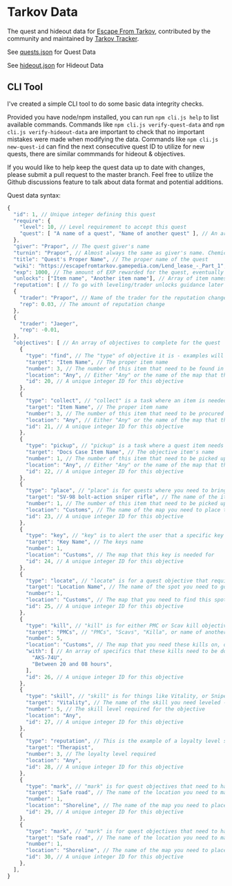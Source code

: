 # Tarkov Data
The quest and hideout data for [Escape From Tarkov](https://www.escapefromtarkov.com/), contributed by the community and maintained by [Tarkov Tracker](https://tarkovtracker.io/).

See [quests.json](quests.json) for Quest Data

See [hideout.json](hideout.json) for Hideout Data

## CLI Tool

I've created a simple CLI tool to do some basic data integrity checks.

Provided you have node/npm installed, you can run `npm cli.js help` to list available commands. Commands like `npm cli.js verify-quest-data` and `npm cli.js verify-hideout-data` are important to check that no important mistakes were made when modifying the data. Commands like `npm cli.js new-quest-id` can find the next consecutive quest ID to utilize for new quests, there are similar commmands for hideout & objectives.

If you would like to help keep the quest data up to date with changes, please submit a pull request to the master branch. Feel free to utilize the Github discussions feature to talk about data format and potential additions.

Quest data syntax:

```javascript
{ 
  "id": 1, // Unique integer defining this quest
  "require": {
    "level": 10, // Level requirement to accept this quest
    "quest": [ "A name of a quest", "Name of another quest" ], // An array of quest names that are required to be completed before accpeting this quest. This will eventually be changed to numerical IDs, but I haven't gotten to that yet.
  },
  "giver": "Prapor", // The quest giver's name
  "turnin": "Prapor", // Almost always the same as giver's name. Chemical Part 1 is the only situation where I wasn't sure if this was needed.
  "title": "Quest's Proper Name", // The proper name of the quest
  "wiki": "https://escapefromtarkov.gamepedia.com/Lend_lease_-_Part_1", // Quests dont currently have this, but if you can add a link to the wiki page for the quest, it would be helpful. I'd like to provide users a route to the wiki page for further guidance.
  "exp": 1000, // The amount of EXP rewarded for the quest, eventually will try to help people optimize leveling to 40 as an alternative to Kappa goal
  "unlocks": ["Item name", "Another item name"], // Array of item names that a quest unlocks - want to create a page to help people prioritize gear they want to unlock.
  "reputation": [ // To go with leveling/trader unlocks guidance later on
  {
    "trader": "Prapor", // Name of the trader for the reputation change
    "rep": 0.03, // The amount of reputation change
  },
  {
    "trader": "Jaeger",
    "rep": -0.01,
  },
  "objectives": [ // An array of objectives to complete for the quest
    {
      "type": "find", // The "type" of objective it is - examples will be provided of each below. "find" is find in raid specific.
      "target": "Item Name", // The proper item name
      "number": 3, // The number of this item that need to be found in raid
      "location": "Any", // Either "Any" or the name of the map that this item specifically needs to be or is only found in.
      "id": 20, // A unique integer ID for this objective
    },
    {
      "type": "collect", // "collect" is a task where an item is needed but does not have to be found in raid status
      "target": "Item Name", // The proper item name
      "number": 3, // The number of this item that need to be procured
      "location": "Any", // Either "Any" or the name of the map that this item specifically needs to be or is only found in.
      "id": 21, // A unique integer ID for this objective
    },
    {
      "type": "pickup", // "pickup" is a task where a quest item needs to be picked up in raid, like a docs quest item.
      "target": "Docs Case Item Name", // The objective item's name
      "number": 1, // The number of this item that need to be picked up
      "location": "Any", // Either "Any" or the name of the map that this item specifically needs to be or is only found in.
      "id": 22, // A unique integer ID for this objective
    },
    {
      "type": "place", // "place" is for quests where you need to bring an item to put down (other than markers) for the quest
      "target": "SV-98 bolt-action sniper rifle", // The name of the item you need to place
      "number": 1, // The number of this item that need to be picked up
      "location": "Customs", // The name of the map you need to place the item in
      "id": 23, // A unique integer ID for this objective
    },
    {
      "type": "key", // "key" is to alert the user that a specific key is needed for one of the objectives
      "target": "Key Name", // The keys name
      "number": 1, 
      "location": "Customs", // The map that this key is needed for
      "id": 24, // A unique integer ID for this objective
    },
    {
      "type": "locate", // "locate" is for a quest objective that requires the player to move to a specific area, like the clothing stores in Interchange
      "target": "Location Name", // The name of the spot you need to go
      "number": 1, 
      "location": "Customs", // The map that you need to find this spot on
      "id": 25, // A unique integer ID for this objective
    },
    {
      "type": "kill", // "kill" is for either PMC or Scav kill objectives
      "target": "PMCs", // "PMCs", "Scavs", "Killa", or name of another boss that you need to kill
      "number": 5, 
      "location": "Customs", // The map that you need these kills on, or "Any" if its any map
      "with": [ // An array of specifics that these kills need to be done with
        "AKS-74U",
        "Between 20 and 08 hours",
      ],
      "id": 26, // A unique integer ID for this objective
    },
    {
      "type": "skill", // "skill" is for things like Vitality, or Sniper Rifle skills needed for a quest
      "target": "Vitality", // The name of the skill you need leveled - this can also be the name of a vendor to indicate you need a loyalty level with them
      "number": 5, // The skill level required for the objective
      "location": "Any", 
      "id": 27, // A unique integer ID for this objective
    },
    {
      "type": "reputation", // This is the example of a loyalty level skill objective
      "target": "Therapist",
      "number": 3, // The loyalty level required
      "location": "Any", 
      "id": 28, // A unique integer ID for this objective
    },
    {
      "type": "mark", // "mark" is for quest objectives that need to have a marker placed
      "target": "Safe road", // The name of the location you need to mark
      "number": 1, 
      "location": "Shoreline", // The name of the map you need to place the marker on
      "id": 29, // A unique integer ID for this objective
    },
    {
      "type": "mark", // "mark" is for quest objectives that need to have a marker placed
      "target": "Safe road", // The name of the location you need to mark
      "number": 1, 
      "location": "Shoreline", // The name of the map you need to place the marker on
      "id": 30, // A unique integer ID for this objective
    },
  ],
}
```
